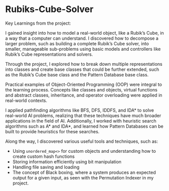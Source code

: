 # Rubiks-Cube-Solver



Key Learnings from the project:  

I gained insight into how to model a real-world object, like a Rubik’s Cube, in a way that a computer can understand. I discovered how to decompose a larger problem, such as building a complete Rubik’s Cube solver, into smaller, manageable sub-problems using basic models and controllers like Rubik’s Cube representations and solvers.  

Through the project, I explored how to break down multiple representations into classes and create base classes that could be further extended, such as the Rubik’s Cube base class and the Pattern Database base class.  

Practical examples of Object-Oriented Programming (OOP) were integral to the learning process. Concepts like classes and objects, virtual functions and abstract classes, inheritance, and operator overloading were applied in real-world contexts.  

I applied pathfinding algorithms like BFS, DFS, IDDFS, and IDA* to solve real-world AI problems, realizing that these techniques have much broader applications in the field of AI. Additionally, I worked with heuristic search algorithms such as A* and IDA*, and learned how Pattern Databases can be built to provide heuristics for these searches.  

Along the way, I discovered various useful tools and techniques, such as:  
- Using `unordered_map<>` for custom objects and understanding how to create custom hash functions  
- Storing information efficiently using bit manipulation  
- Handling file saving and loading  
- The concept of Black boxing, where a system produces an expected output for a given input, as seen with the Permutation Indexer in my project.  
